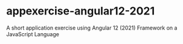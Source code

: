 # appexercise-angular12-2021
A short application exercise using Angular 12 (2021) Framework on a JavaScript Language
